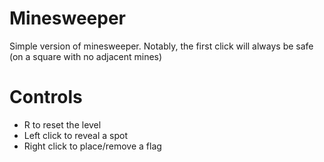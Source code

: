 # Minesweeper
Simple version of minesweeper.  Notably, the first click will always be safe (on a square with no adjacent mines)
# Controls 
- R to reset the level
- Left click to reveal a spot
- Right click to place/remove a flag
